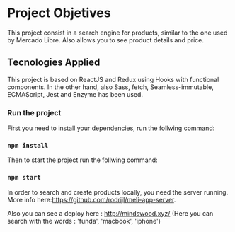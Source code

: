 # Project Objetives
This project consist in a search engine for products, similar to the one used by Mercado Libre. Also allows you to see product details and price.

## Tecnologies Applied

This project is based on ReactJS and Redux using Hooks with functional components. In the other hand, also Sass, fetch, Seamless-immutable, ECMAScript, Jest and Enzyme has been used.

### Run the project

First you need to install your dependencies, run the follwing command:

### `npm install`

Then to start the project run the follwing command:

### `npm start`


In order to search and create products locally, you need the server running. More info here:https://github.com/rodrijl/meli-app-server.

Also you can see a deploy here : http://mindswood.xyz/ (Here you can search with the words : 'funda', 'macbook', 'iphone')
